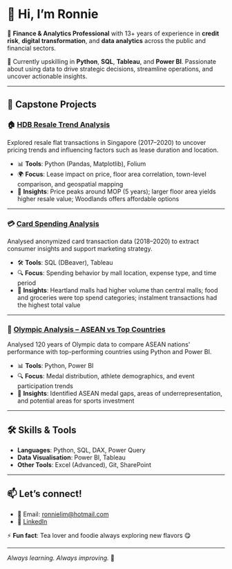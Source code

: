 # 👋 Hi, I’m Ronnie

💼 **Finance & Analytics Professional** with 13+ years of experience in **credit risk**, **digital transformation**, and **data analytics** across the public and financial sectors.

🌱 Currently upskilling in **Python**, **SQL**, **Tableau**, and **Power BI**. Passionate about using data to drive strategic decisions, streamline operations, and uncover actionable insights.

---

## 🚀 Capstone Projects

### 🏠 [HDB Resale Trend Analysis](https://github.com/Wzlim83/hdb-resale-trend-analysis)  
Explored resale flat transactions in Singapore (2017–2020) to uncover pricing trends and influencing factors such as lease duration and location.

- 📊 **Tools**: Python (Pandas, Matplotlib), Folium  
- 🌍 **Focus**: Lease impact on price, floor area correlation, town-level comparison, and geospatial mapping  
- 📌 **Insights**: Price peaks around MOP (5 years); larger floor area yields higher resale value; Woodlands offers affordable options

---

### 💳 [Card Spending Analysis](https://github.com/Wzlim83/card-spending-analysis)  
Analysed anonymized card transaction data (2018–2020) to extract consumer insights and support marketing strategy.

- 🛠️ **Tools**: SQL (DBeaver), Tableau  
- 🔍 **Focus**: Spending behavior by mall location, expense type, and time period  
- 📌 **Insights**: Heartland malls had higher volume than central malls; food and groceries were top spend categories; instalment transactions had the highest total value

---

### 🏅 [Olympic Analysis – ASEAN vs Top Countries](https://github.com/Wzlim83/Olympic-Dashboard)  
Analysed 120 years of Olympic data to compare ASEAN nations' performance with top-performing countries using Python and Power BI.

- 📊 **Tools**: Python, Power BI  
- 🔍 **Focus**: Medal distribution, athlete demographics, and event participation trends  
- 📌 **Insights**: Identified ASEAN medal gaps, areas of underrepresentation, and potential areas for sports investment

---

## 🛠️ Skills & Tools

- **Languages**: Python, SQL, DAX, Power Query  
- **Data Visualisation**: Power BI, Tableau  
- **Other Tools**: Excel (Advanced), Git, SharePoint  

---

## 📫 Let’s connect!

- 📧 Email: ronnielim@hotmail.com  
- 💼 [LinkedIn](https://www.linkedin.com/in/ronnie-l-359b0227) 

⚡ **Fun fact**: Tea lover and foodie always exploring new flavors 😋

---

_Always learning. Always improving._ 🚀
